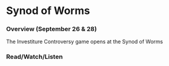 # Synod of Worms

### Overview (September 26 & 28)

The Investiture Controversy game opens at the Synod of Worms

### Read/Watch/Listen

